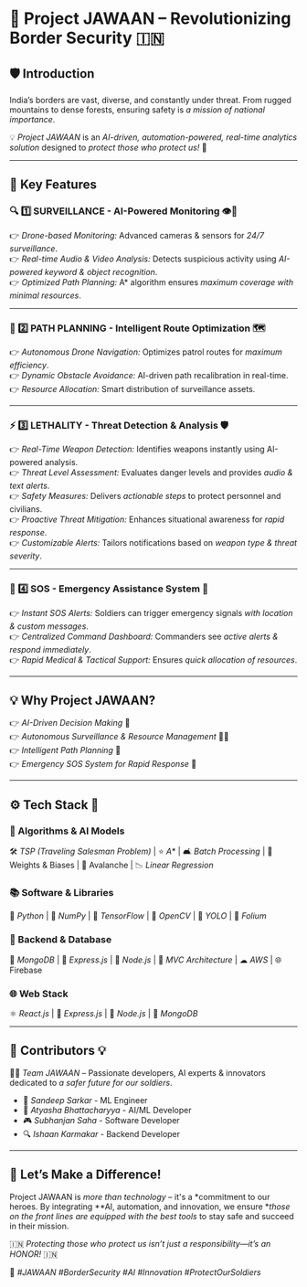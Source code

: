 # 🏰 Project JAWAAN – Revolutionizing Border Security 🇮🇳

## 🛡 Introduction  
India’s borders are vast, diverse, and constantly under threat. From rugged mountains to dense forests, ensuring safety is *a mission of national importance*.  

💡 *Project JAWAAN* is an *AI-driven, automation-powered, real-time analytics solution* designed to *protect those who protect us!* 💙  

---

## 🚀 Key Features  

### 🔍 1️⃣ SURVEILLANCE - AI-Powered Monitoring 👁️🚁  
👉 *Drone-based Monitoring:* Advanced cameras & sensors for *24/7 surveillance*.  
👉 *Real-time Audio & Video Analysis:* Detects suspicious activity using *AI-powered keyword & object recognition*.  
👉 *Optimized Path Planning:* A* algorithm ensures *maximum coverage with minimal resources*.  

---

### 🌟 2️⃣ PATH PLANNING - Intelligent Route Optimization 🗺  
👉 *Autonomous Drone Navigation:* Optimizes patrol routes for *maximum efficiency*.  
👉 *Dynamic Obstacle Avoidance:* AI-driven path recalibration in real-time.  
👉 *Resource Allocation:* Smart distribution of surveillance assets.  

---

### ⚡ 3️⃣ LETHALITY - Threat Detection & Analysis 🛡️  
👉 *Real-Time Weapon Detection:* Identifies weapons instantly using AI-powered analysis.  
👉 *Threat Level Assessment:* Evaluates danger levels and provides *audio & text alerts*.  
👉 *Safety Measures:* Delivers *actionable steps* to protect personnel and civilians.  
👉 *Proactive Threat Mitigation:* Enhances situational awareness for *rapid response*.  
👉 *Customizable Alerts:* Tailors notifications based on *weapon type & threat severity*.  

---

### 🚨 4️⃣ SOS - Emergency Assistance System 🔘  
👉 *Instant SOS Alerts:* Soldiers can trigger emergency signals *with location & custom messages*.  
👉 *Centralized Command Dashboard:* Commanders see *active alerts & respond immediately*.  
👉 *Rapid Medical & Tactical Support:* Ensures *quick allocation of resources*.  

---

## 💡 Why Project JAWAAN?  
👉 *AI-Driven Decision Making* 🤖  
👉 *Autonomous Surveillance & Resource Management* 🚁🛂  
👉 *Intelligent Path Planning* 🔀  
👉 *Emergency SOS System for Rapid Response* 🔴  

---

## ⚙ Tech Stack 🚀  

### 🧠 Algorithms & AI Models  
🛠 *TSP (Traveling Salesman Problem)* | ⭐ *A** | 🛋 *Batch Processing*  | 🌱 Weights & Biases | 🏰 Avalanche | 📉 *Linear Regression*  

### 📚 Software & Libraries  
🐖 *Python* | 🔢 *NumPy* | 🤖 *TensorFlow* | 👀 *OpenCV* | 🎯 *YOLO* | 🎢 *Folium*  

### 💾 Backend & Database  
🌳 *MongoDB* | 🚀 *Express.js* | 💚 *Node.js* | 🏢 *MVC Architecture* | ☁ *AWS*  |  🌐Firebase

### 🌐 Web Stack  
⚛ *React.js* | 🚀 *Express.js* | 💚 *Node.js* | 🌳 *MongoDB*  

---

## 🤝 Contributors 💡  
👨‍💻 *Team JAWAAN* – Passionate developers, AI experts & innovators dedicated to *a safer future for our soldiers*.  

- 🧠 *Sandeep Sarkar* - ML Engineer  
- 🤖 *Atyasha Bhattacharyya* - AI/ML Developer  
- 🎮 *Subhanjan Saha* - Software Developer
- 🔍 *Ishaan Karmakar* - Backend Developer

---

## 🚀 Let’s Make a Difference!  
Project JAWAAN is *more than technology* – it's a *commitment to our heroes. By integrating **AI, automation, and innovation, we ensure **those on the front lines are equipped with the best tools* to stay safe and succeed in their mission.  

🇮🇳 *Protecting those who protect us isn’t just a responsibility—it’s an HONOR!* 🇮🇳  

🔗 *#JAWAAN #BorderSecurity #AI #Innovation #ProtectOurSoldiers*

